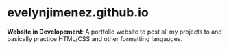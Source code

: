 # evelynjimenez.github.io
**Website in Developement**:
A portfolio website to post all my projects to and basically practice HTML/CSS and other formatting langauges. 
